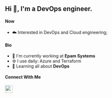 ## Hi 👋, I'm a DevOps engineer.


#### Now

- :cloud: Interested in DevOps and Cloud engineering;


#### Bio

- 🏢 I'm currently working at **Epam Systems**
- ⚙️ I use daily: Azure and Terraform
- 🌱 Learning all about **DevOps**


#### Connect With Me

<p left="center">
<a href="https://www.linkedin.com/in/wiktor-rogozinski/">
  <img src="https://img.shields.io/badge/linkedin-%230077B5.svg?&style=for-the-badge&logo=linkedin&logoColor=white" height=25>


